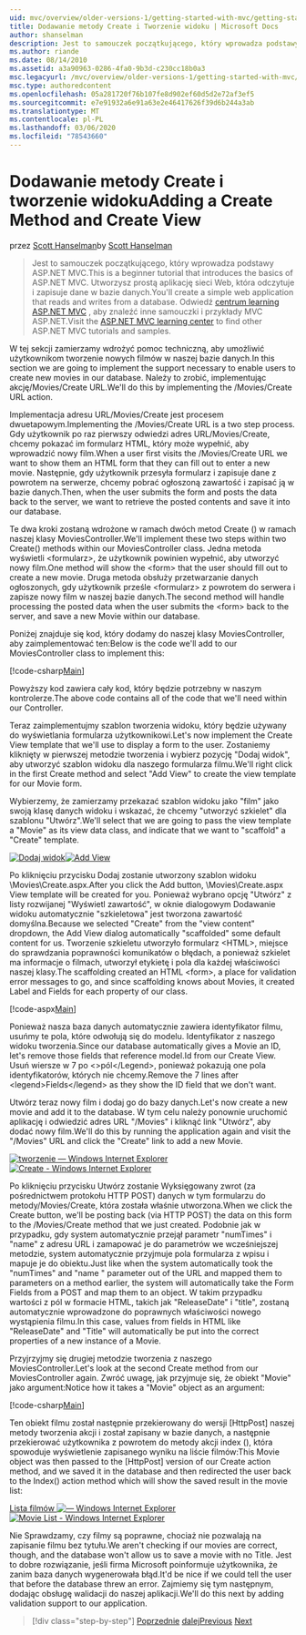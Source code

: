 ```yaml
---
uid: mvc/overview/older-versions-1/getting-started-with-mvc/getting-started-with-mvc-part6
title: Dodawanie metody Create i Tworzenie widoku | Microsoft Docs
author: shanselman
description: Jest to samouczek początkującego, który wprowadza podstawy ASP.NET MVC. Utwórz prostą aplikację sieci Web, która odczytuje i zapisuje dane w bazie danych.
ms.author: riande
ms.date: 08/14/2010
ms.assetid: a3a90963-0286-4fa0-9b3d-c230cc18b0a3
msc.legacyurl: /mvc/overview/older-versions-1/getting-started-with-mvc/getting-started-with-mvc-part6
msc.type: authoredcontent
ms.openlocfilehash: 05a281720f76b107fe8d902ef60d5d2e72af3ef5
ms.sourcegitcommit: e7e91932a6e91a63e2e46417626f39d6b244a3ab
ms.translationtype: MT
ms.contentlocale: pl-PL
ms.lasthandoff: 03/06/2020
ms.locfileid: "78543660"
---
```

# <a name="adding-a-create-method-and-create-view"></a><span data-ttu-id="184ca-104">Dodawanie metody Create i tworzenie widoku</span><span class="sxs-lookup"><span data-stu-id="184ca-104">Adding a Create Method and Create View</span></span>

<span data-ttu-id="184ca-105">przez [Scott Hanselman](https://github.com/shanselman)</span><span class="sxs-lookup"><span data-stu-id="184ca-105">by [Scott Hanselman](https://github.com/shanselman)</span></span>

> <span data-ttu-id="184ca-106">Jest to samouczek początkującego, który wprowadza podstawy ASP.NET MVC.</span><span class="sxs-lookup"><span data-stu-id="184ca-106">This is a beginner tutorial that introduces the basics of ASP.NET MVC.</span></span> <span data-ttu-id="184ca-107">Utworzysz prostą aplikację sieci Web, która odczytuje i zapisuje dane w bazie danych.</span><span class="sxs-lookup"><span data-stu-id="184ca-107">You'll create a simple web application that reads and writes from a database.</span></span> <span data-ttu-id="184ca-108">Odwiedź [centrum learning ASP.NET MVC](../../../index.md) , aby znaleźć inne samouczki i przykłady MVC ASP.NET.</span><span class="sxs-lookup"><span data-stu-id="184ca-108">Visit the [ASP.NET MVC learning center](../../../index.md) to find other ASP.NET MVC tutorials and samples.</span></span>

<span data-ttu-id="184ca-109">W tej sekcji zamierzamy wdrożyć pomoc techniczną, aby umożliwić użytkownikom tworzenie nowych filmów w naszej bazie danych.</span><span class="sxs-lookup"><span data-stu-id="184ca-109">In this section we are going to implement the support necessary to enable users to create new movies in our database.</span></span> <span data-ttu-id="184ca-110">Należy to zrobić, implementując akcję/Movies/Create URL.</span><span class="sxs-lookup"><span data-stu-id="184ca-110">We'll do this by implementing the /Movies/Create URL action.</span></span>

<span data-ttu-id="184ca-111">Implementacja adresu URL/Movies/Create jest procesem dwuetapowym.</span><span class="sxs-lookup"><span data-stu-id="184ca-111">Implementing the /Movies/Create URL is a two step process.</span></span> <span data-ttu-id="184ca-112">Gdy użytkownik po raz pierwszy odwiedzi adres URL/Movies/Create, chcemy pokazać im formularz HTML, który może wypełnić, aby wprowadzić nowy film.</span><span class="sxs-lookup"><span data-stu-id="184ca-112">When a user first visits the /Movies/Create URL we want to show them an HTML form that they can fill out to enter a new movie.</span></span> <span data-ttu-id="184ca-113">Następnie, gdy użytkownik przesyła formularz i zapisuje dane z powrotem na serwerze, chcemy pobrać ogłoszoną zawartość i zapisać ją w bazie danych.</span><span class="sxs-lookup"><span data-stu-id="184ca-113">Then, when the user submits the form and posts the data back to the server, we want to retrieve the posted contents and save it into our database.</span></span>

<span data-ttu-id="184ca-114">Te dwa kroki zostaną wdrożone w ramach dwóch metod Create () w ramach naszej klasy MoviesController.</span><span class="sxs-lookup"><span data-stu-id="184ca-114">We'll implement these two steps within two Create() methods within our MoviesController class.</span></span> <span data-ttu-id="184ca-115">Jedna metoda wyświetli &lt;formularz&gt;, że użytkownik powinien wypełnić, aby utworzyć nowy film.</span><span class="sxs-lookup"><span data-stu-id="184ca-115">One method will show the &lt;form&gt; that the user should fill out to create a new movie.</span></span> <span data-ttu-id="184ca-116">Druga metoda obsłuży przetwarzanie danych ogłoszonych, gdy użytkownik prześle &lt;formularz&gt; z powrotem do serwera i zapisze nowy film w naszej bazie danych.</span><span class="sxs-lookup"><span data-stu-id="184ca-116">The second method will handle processing the posted data when the user submits the &lt;form&gt; back to the server, and save a new Movie within our database.</span></span>

<span data-ttu-id="184ca-117">Poniżej znajduje się kod, który dodamy do naszej klasy MoviesController, aby zaimplementować ten:</span><span class="sxs-lookup"><span data-stu-id="184ca-117">Below is the code we'll add to our MoviesController class to implement this:</span></span>

[!code-csharp[Main](getting-started-with-mvc-part6/samples/sample1.cs)]

<span data-ttu-id="184ca-118">Powyższy kod zawiera cały kod, który będzie potrzebny w naszym kontrolerze.</span><span class="sxs-lookup"><span data-stu-id="184ca-118">The above code contains all of the code that we'll need within our Controller.</span></span>

<span data-ttu-id="184ca-119">Teraz zaimplementujmy szablon tworzenia widoku, który będzie używany do wyświetlania formularza użytkownikowi.</span><span class="sxs-lookup"><span data-stu-id="184ca-119">Let's now implement the Create View template that we'll use to display a form to the user.</span></span> <span data-ttu-id="184ca-120">Zostaniemy kliknięty w pierwszej metodzie tworzenia i wybierz pozycję "Dodaj widok", aby utworzyć szablon widoku dla naszego formularza filmu.</span><span class="sxs-lookup"><span data-stu-id="184ca-120">We'll right click in the first Create method and select "Add View" to create the view template for our Movie form.</span></span>

<span data-ttu-id="184ca-121">Wybierzemy, że zamierzamy przekazać szablon widoku jako "film" jako swoją klasę danych widoku i wskazać, że chcemy "utworzyć szkielet" dla szablonu "Utwórz".</span><span class="sxs-lookup"><span data-stu-id="184ca-121">We'll select that we are going to pass the view template a "Movie" as its view data class, and indicate that we want to "scaffold" a "Create" template.</span></span>

<span data-ttu-id="184ca-122">[![Dodaj widok](getting-started-with-mvc-part6/_static/image2.png)](getting-started-with-mvc-part6/_static/image1.png)</span><span class="sxs-lookup"><span data-stu-id="184ca-122">[![Add View](getting-started-with-mvc-part6/_static/image2.png)](getting-started-with-mvc-part6/_static/image1.png)</span></span>

<span data-ttu-id="184ca-123">Po kliknięciu przycisku Dodaj zostanie utworzony szablon widoku \Movies\Create.aspx.</span><span class="sxs-lookup"><span data-stu-id="184ca-123">After you click the Add button, \Movies\Create.aspx View template will be created for you.</span></span> <span data-ttu-id="184ca-124">Ponieważ wybrano opcję "Utwórz" z listy rozwijanej "Wyświetl zawartość", w oknie dialogowym Dodawanie widoku automatycznie "szkieletowa" jest tworzona zawartość domyślna.</span><span class="sxs-lookup"><span data-stu-id="184ca-124">Because we selected "Create" from the "view content" dropdown, the Add View dialog automatically "scaffolded" some default content for us.</span></span> <span data-ttu-id="184ca-125">Tworzenie szkieletu utworzyło formularz &lt;HTML&gt;, miejsce do sprawdzania poprawności komunikatów o błędach, a ponieważ szkielet ma informacje o filmach, utworzył etykietę i pola dla każdej właściwości naszej klasy.</span><span class="sxs-lookup"><span data-stu-id="184ca-125">The scaffolding created an HTML &lt;form&gt;, a place for validation error messages to go, and since scaffolding knows about Movies, it created Label and Fields for each property of our class.</span></span>

[!code-aspx[Main](getting-started-with-mvc-part6/samples/sample2.aspx)]

<span data-ttu-id="184ca-126">Ponieważ nasza baza danych automatycznie zawiera identyfikator filmu, usuńmy te pola, które odwołują się do modelu. Identyfikator z naszego widoku tworzenia.</span><span class="sxs-lookup"><span data-stu-id="184ca-126">Since our database automatically gives a Movie an ID, let's remove those fields that reference model.Id from our Create View.</span></span> <span data-ttu-id="184ca-127">Usuń wiersze w 7 po &lt;&gt;pól&lt;/Legend&gt;, ponieważ pokazują one pola identyfikatorów, których nie chcemy.</span><span class="sxs-lookup"><span data-stu-id="184ca-127">Remove the 7 lines after &lt;legend&gt;Fields&lt;/legend&gt; as they show the ID field that we don't want.</span></span>

<span data-ttu-id="184ca-128">Utwórz teraz nowy film i dodaj go do bazy danych.</span><span class="sxs-lookup"><span data-stu-id="184ca-128">Let's now create a new movie and add it to the database.</span></span> <span data-ttu-id="184ca-129">W tym celu należy ponownie uruchomić aplikację i odwiedzić adres URL "/Movies" i kliknąć link "Utwórz", aby dodać nowy film.</span><span class="sxs-lookup"><span data-stu-id="184ca-129">We'll do this by running the application again and visit the "/Movies" URL and click the "Create" link to add a new Movie.</span></span>

<span data-ttu-id="184ca-130">[![tworzenie — Windows Internet Explorer](getting-started-with-mvc-part6/_static/image4.png)](getting-started-with-mvc-part6/_static/image3.png)</span><span class="sxs-lookup"><span data-stu-id="184ca-130">[![Create - Windows Internet Explorer](getting-started-with-mvc-part6/_static/image4.png)](getting-started-with-mvc-part6/_static/image3.png)</span></span>

<span data-ttu-id="184ca-131">Po kliknięciu przycisku Utwórz zostanie Wyksięgowany zwrot (za pośrednictwem protokołu HTTP POST) danych w tym formularzu do metody/Movies/Create, która została właśnie utworzona.</span><span class="sxs-lookup"><span data-stu-id="184ca-131">When we click the Create button, we'll be posting back (via HTTP POST) the data on this form to the /Movies/Create method that we just created.</span></span> <span data-ttu-id="184ca-132">Podobnie jak w przypadku, gdy system automatycznie przejął parametr "numTimes" i "name" z adresu URL i zamapować je do parametrów we wcześniejszej metodzie, system automatycznie przyjmuje pola formularza z wpisu i mapuje je do obiektu.</span><span class="sxs-lookup"><span data-stu-id="184ca-132">Just like when the system automatically took the "numTimes" and "name " parameter out of the URL and mapped them to parameters on a method earlier, the system will automatically take the Form Fields from a POST and map them to an object.</span></span> <span data-ttu-id="184ca-133">W takim przypadku wartości z pól w formacie HTML, takich jak "ReleaseDate" i "title", zostaną automatycznie wprowadzone do poprawnych właściwości nowego wystąpienia filmu.</span><span class="sxs-lookup"><span data-stu-id="184ca-133">In this case, values from fields in HTML like "ReleaseDate" and "Title" will automatically be put into the correct properties of a new instance of a Movie.</span></span>

<span data-ttu-id="184ca-134">Przyjrzyjmy się drugiej metodzie tworzenia z naszego MoviesController.</span><span class="sxs-lookup"><span data-stu-id="184ca-134">Let's look at the second Create method from our MoviesController again.</span></span> <span data-ttu-id="184ca-135">Zwróć uwagę, jak przyjmuje się, że obiekt "Movie" jako argument:</span><span class="sxs-lookup"><span data-stu-id="184ca-135">Notice how it takes a "Movie" object as an argument:</span></span>

[!code-csharp[Main](getting-started-with-mvc-part6/samples/sample3.cs)]

<span data-ttu-id="184ca-136">Ten obiekt filmu został następnie przekierowany do wersji [HttpPost] naszej metody tworzenia akcji i został zapisany w bazie danych, a następnie przekierować użytkownika z powrotem do metody akcji index (), która spowoduje wyświetlenie zapisanego wyniku na liście filmów:</span><span class="sxs-lookup"><span data-stu-id="184ca-136">This Movie object was then passed to the [HttpPost] version of our Create action method, and we saved it in the database and then redirected the user back to the Index() action method which will show the saved result in the movie list:</span></span>

<span data-ttu-id="184ca-137">[Lista filmów ![— Windows Internet Explorer](getting-started-with-mvc-part6/_static/image6.png)](getting-started-with-mvc-part6/_static/image5.png)</span><span class="sxs-lookup"><span data-stu-id="184ca-137">[![Movie List - Windows Internet Explorer](getting-started-with-mvc-part6/_static/image6.png)](getting-started-with-mvc-part6/_static/image5.png)</span></span>

<span data-ttu-id="184ca-138">Nie Sprawdzamy, czy filmy są poprawne, chociaż nie pozwalają na zapisanie filmu bez tytułu.</span><span class="sxs-lookup"><span data-stu-id="184ca-138">We aren't checking if our movies are correct, though, and the database won't allow us to save a movie with no Title.</span></span> <span data-ttu-id="184ca-139">Jest to dobre rozwiązanie, jeśli firma Microsoft poinformuje użytkownika, że zanim baza danych wygenerowała błąd.</span><span class="sxs-lookup"><span data-stu-id="184ca-139">It'd be nice if we could tell the user that before the database threw an error.</span></span> <span data-ttu-id="184ca-140">Zajmiemy się tym następnym, dodając obsługę walidacji do naszej aplikacji.</span><span class="sxs-lookup"><span data-stu-id="184ca-140">We'll do this next by adding validation support to our application.</span></span>

> [!div class="step-by-step"]
> <span data-ttu-id="184ca-141">[Poprzednie](getting-started-with-mvc-part5.md)
> [dalej](getting-started-with-mvc-part7.md)</span><span class="sxs-lookup"><span data-stu-id="184ca-141">[Previous](getting-started-with-mvc-part5.md)
[Next](getting-started-with-mvc-part7.md)</span></span>
